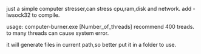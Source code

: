 just a simple computer stresser,can stress cpu,ram,disk and network.
add -lwsock32 to compile.


usage:  computer-burner.exe [Number_of_threads]
recommend 400 treads.
to many threads can cause system error.

it will generate files in current path,so better put it in a folder to use.


